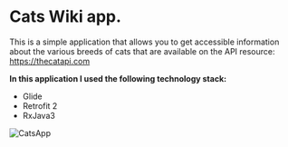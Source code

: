 # Cats Wiki app.
This is a simple application that allows you to get accessible information about the various breeds of cats that are available on the API resource: https://thecatapi.com



__In this application I used the following technology stack:__
- Glide
- Retrofit 2
- RxJava3

![CatsApp](https://github.com/user-attachments/assets/030446fa-4c40-49e2-9edd-be39a407c804)
